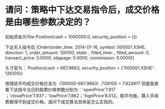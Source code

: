 # 请问：策略中下达交易指令后，成交价格是由哪些参数决定的？

初始资金为10w
Position(cash = 1000000.0, security_position = {})

下达买入指令后
[Order(order_time: 2014-01-16, symbol: 000001.XSHE, direction: 1, order_amount: 126100, state: , filled_time: , filled_amount: 0, transact_price: 0.0000, slippage: 0.0000, commission: 0.0000)]

头寸变为：
Position(cash = 667.9663, security_position = {'000001.XSHE': 126100})

按理说平均成交价格应该为（100000-667.9663）/126100 = 7.924917
但是我查看下达指令当日的股票价格参数分别为：'openPrice'7.917 ；'closePrice'7.937；'lowPrice'7.862；'hignPrice'8.012。取平均值，算入手续费都得不到成交价格。请问下成交算法具体是怎么实现的。
